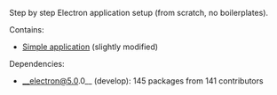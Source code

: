 Step by step Electron application setup (from scratch, no boilerplates).

Contains:
* [Simple application](https://github.com/electron/electron-quick-start) (slightly modified)

Dependencies:
* __electron@5.0.0__ (develop): 145 packages from 141 contributors
